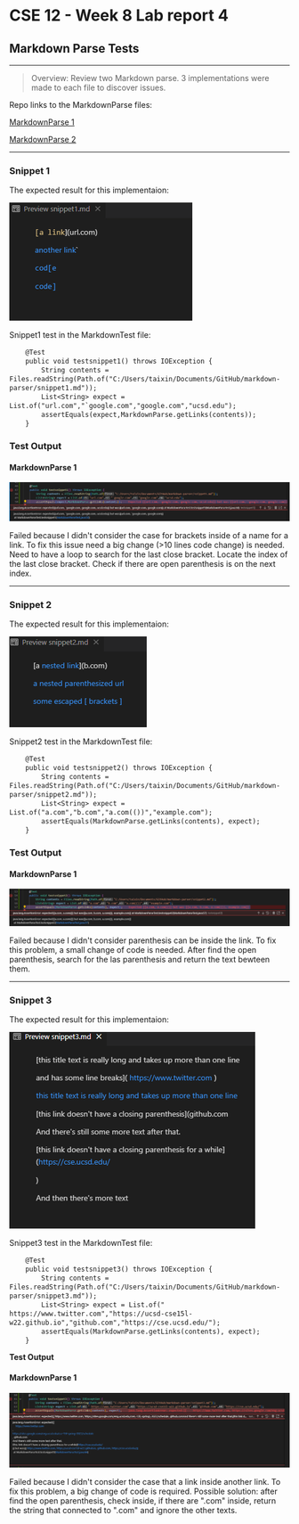 # CSE 12 - Week 8 Lab report 4
## Markdown Parse Tests
- - -
> Overview: Review two Markdown parse.
 3 implementations were made to each file to discover issues.

Repo links to the MarkdownParse files:

[MarkdownParse 1](https://github.com/taixinw/markdown-parser)

[MarkdownParse 2](https://github.com/richmass1/markdown-parser)

- - - 
### Snippet 1

The expected result for this implementaion: <br/>


![snnipet1](snnipet1.png)

Snippet1 test in the MarkdownTest file:
```
    @Test
    public void testsnippet1() throws IOException {
        String contents = Files.readString(Path.of("C:/Users/taixin/Documents/GitHub/markdown-parser/snippet1.md"));
        List<String> expect = List.of("url.com","`google.com","google.com","ucsd.edu");
        assertEquals(expect,MarkdownParse.getLinks(contents));
    }

```
### **Test Output**
#### MarkdownParse 1
![output1](s1output.png)

Failed because I didn't consider the case for brackets inside of a name for a link. To fix this issue need a big change (>10 lines code change) is needed. 
Need to have a loop to search for the last close bracket. Locate the index of the last close bracket.
Check if there are open parenthesis is on the next index.

- - -
### Snippet 2
The expected result for this implementaion:  <br/>


![snnipet2](snnipet2.png)

Snippet2 test in the MarkdownTest file:
```
    @Test
    public void testsnippet2() throws IOException {
        String contents = Files.readString(Path.of("C:/Users/taixin/Documents/GitHub/markdown-parser/snippet2.md"));
        List<String> expect = List.of("a.com","b.com","a.com(())","example.com");
        assertEquals(MarkdownParse.getLinks(contents), expect);
    }

```
### **Test Output**

#### MarkdownParse 1 
![output2](s2output.png)

Failed because I didn't consider parenthesis can be inside the link.
To fix this problem, a small change of code is needed. 
 After find the open parenthesis, search for the las parenthesis and return the text bewteen them.


- - - 
### Snippet 3

The expected result for this implementaion:<br/>


![snnipet3](snnipet3.png)

Snippet3 test in the MarkdownTest file:
```
    @Test
    public void testsnippet3() throws IOException {
        String contents = Files.readString(Path.of("C:/Users/taixin/Documents/GitHub/markdown-parser/snippet3.md"));
        List<String> expect = List.of(" https://www.twitter.com","https://ucsd-cse15l-w22.github.io","github.com","https://cse.ucsd.edu/");
        assertEquals(MarkdownParse.getLinks(contents), expect);
    }

```
**Test Output**

#### MarkdownParse 1 
![output3](s3output.png)

Failed because I didn't consider the case that a link inside another link.
To fix this problem, a big change of code is required. 
Possible solution: after find the open parenthesis, check inside, if there are ".com" inside, return the string that connected to ".com" and ignore the other texts. 
